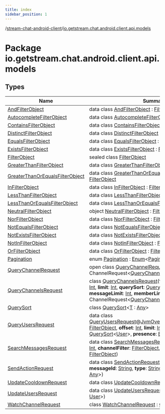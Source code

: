 ```yaml
---
title: index
sidebar_position: 1
---
```

/[stream-chat-android-client](../index.md)/[io.getstream.chat.android.client.api.models](index.md)  
  
  
  
# Package io.getstream.chat.android.client.api.models  
  
  
## Types  
  
|  Name |  Summary | 
|---|---|
| <a name="io.getstream.chat.android.client.api.models/AndFilterObject///PointingToDeclaration/"></a>[AndFilterObject](AndFilterObject/index.md)| <a name="io.getstream.chat.android.client.api.models/AndFilterObject///PointingToDeclaration/"></a>data class [AndFilterObject](AndFilterObject/index.md) : [FilterObject](FilterObject/index.md)|
| <a name="io.getstream.chat.android.client.api.models/AutocompleteFilterObject///PointingToDeclaration/"></a>[AutocompleteFilterObject](AutocompleteFilterObject/index.md)| <a name="io.getstream.chat.android.client.api.models/AutocompleteFilterObject///PointingToDeclaration/"></a>data class [AutocompleteFilterObject](AutocompleteFilterObject/index.md) : [FilterObject](FilterObject/index.md)|
| <a name="io.getstream.chat.android.client.api.models/ContainsFilterObject///PointingToDeclaration/"></a>[ContainsFilterObject](ContainsFilterObject/index.md)| <a name="io.getstream.chat.android.client.api.models/ContainsFilterObject///PointingToDeclaration/"></a>data class [ContainsFilterObject](ContainsFilterObject/index.md) : [FilterObject](FilterObject/index.md)|
| <a name="io.getstream.chat.android.client.api.models/DistinctFilterObject///PointingToDeclaration/"></a>[DistinctFilterObject](DistinctFilterObject/index.md)| <a name="io.getstream.chat.android.client.api.models/DistinctFilterObject///PointingToDeclaration/"></a>data class [DistinctFilterObject](DistinctFilterObject/index.md) : [FilterObject](FilterObject/index.md)|
| <a name="io.getstream.chat.android.client.api.models/EqualsFilterObject///PointingToDeclaration/"></a>[EqualsFilterObject](EqualsFilterObject/index.md)| <a name="io.getstream.chat.android.client.api.models/EqualsFilterObject///PointingToDeclaration/"></a>data class [EqualsFilterObject](EqualsFilterObject/index.md) : [FilterObject](FilterObject/index.md)|
| <a name="io.getstream.chat.android.client.api.models/ExistsFilterObject///PointingToDeclaration/"></a>[ExistsFilterObject](ExistsFilterObject/index.md)| <a name="io.getstream.chat.android.client.api.models/ExistsFilterObject///PointingToDeclaration/"></a>data class [ExistsFilterObject](ExistsFilterObject/index.md) : [FilterObject](FilterObject/index.md)|
| <a name="io.getstream.chat.android.client.api.models/FilterObject///PointingToDeclaration/"></a>[FilterObject](FilterObject/index.md)| <a name="io.getstream.chat.android.client.api.models/FilterObject///PointingToDeclaration/"></a>sealed class [FilterObject](FilterObject/index.md)|
| <a name="io.getstream.chat.android.client.api.models/GreaterThanFilterObject///PointingToDeclaration/"></a>[GreaterThanFilterObject](GreaterThanFilterObject/index.md)| <a name="io.getstream.chat.android.client.api.models/GreaterThanFilterObject///PointingToDeclaration/"></a>data class [GreaterThanFilterObject](GreaterThanFilterObject/index.md) : [FilterObject](FilterObject/index.md)|
| <a name="io.getstream.chat.android.client.api.models/GreaterThanOrEqualsFilterObject///PointingToDeclaration/"></a>[GreaterThanOrEqualsFilterObject](GreaterThanOrEqualsFilterObject/index.md)| <a name="io.getstream.chat.android.client.api.models/GreaterThanOrEqualsFilterObject///PointingToDeclaration/"></a>data class [GreaterThanOrEqualsFilterObject](GreaterThanOrEqualsFilterObject/index.md) : [FilterObject](FilterObject/index.md)|
| <a name="io.getstream.chat.android.client.api.models/InFilterObject///PointingToDeclaration/"></a>[InFilterObject](InFilterObject/index.md)| <a name="io.getstream.chat.android.client.api.models/InFilterObject///PointingToDeclaration/"></a>data class [InFilterObject](InFilterObject/index.md) : [FilterObject](FilterObject/index.md)|
| <a name="io.getstream.chat.android.client.api.models/LessThanFilterObject///PointingToDeclaration/"></a>[LessThanFilterObject](LessThanFilterObject/index.md)| <a name="io.getstream.chat.android.client.api.models/LessThanFilterObject///PointingToDeclaration/"></a>data class [LessThanFilterObject](LessThanFilterObject/index.md) : [FilterObject](FilterObject/index.md)|
| <a name="io.getstream.chat.android.client.api.models/LessThanOrEqualsFilterObject///PointingToDeclaration/"></a>[LessThanOrEqualsFilterObject](LessThanOrEqualsFilterObject/index.md)| <a name="io.getstream.chat.android.client.api.models/LessThanOrEqualsFilterObject///PointingToDeclaration/"></a>data class [LessThanOrEqualsFilterObject](LessThanOrEqualsFilterObject/index.md) : [FilterObject](FilterObject/index.md)|
| <a name="io.getstream.chat.android.client.api.models/NeutralFilterObject///PointingToDeclaration/"></a>[NeutralFilterObject](NeutralFilterObject/index.md)| <a name="io.getstream.chat.android.client.api.models/NeutralFilterObject///PointingToDeclaration/"></a>object [NeutralFilterObject](NeutralFilterObject/index.md) : [FilterObject](FilterObject/index.md)|
| <a name="io.getstream.chat.android.client.api.models/NorFilterObject///PointingToDeclaration/"></a>[NorFilterObject](NorFilterObject/index.md)| <a name="io.getstream.chat.android.client.api.models/NorFilterObject///PointingToDeclaration/"></a>data class [NorFilterObject](NorFilterObject/index.md) : [FilterObject](FilterObject/index.md)|
| <a name="io.getstream.chat.android.client.api.models/NotEqualsFilterObject///PointingToDeclaration/"></a>[NotEqualsFilterObject](NotEqualsFilterObject/index.md)| <a name="io.getstream.chat.android.client.api.models/NotEqualsFilterObject///PointingToDeclaration/"></a>data class [NotEqualsFilterObject](NotEqualsFilterObject/index.md) : [FilterObject](FilterObject/index.md)|
| <a name="io.getstream.chat.android.client.api.models/NotExistsFilterObject///PointingToDeclaration/"></a>[NotExistsFilterObject](NotExistsFilterObject/index.md)| <a name="io.getstream.chat.android.client.api.models/NotExistsFilterObject///PointingToDeclaration/"></a>data class [NotExistsFilterObject](NotExistsFilterObject/index.md) : [FilterObject](FilterObject/index.md)|
| <a name="io.getstream.chat.android.client.api.models/NotInFilterObject///PointingToDeclaration/"></a>[NotInFilterObject](NotInFilterObject/index.md)| <a name="io.getstream.chat.android.client.api.models/NotInFilterObject///PointingToDeclaration/"></a>data class [NotInFilterObject](NotInFilterObject/index.md) : [FilterObject](FilterObject/index.md)|
| <a name="io.getstream.chat.android.client.api.models/OrFilterObject///PointingToDeclaration/"></a>[OrFilterObject](OrFilterObject/index.md)| <a name="io.getstream.chat.android.client.api.models/OrFilterObject///PointingToDeclaration/"></a>data class [OrFilterObject](OrFilterObject/index.md) : [FilterObject](FilterObject/index.md)|
| <a name="io.getstream.chat.android.client.api.models/Pagination///PointingToDeclaration/"></a>[Pagination](Pagination/index.md)| <a name="io.getstream.chat.android.client.api.models/Pagination///PointingToDeclaration/"></a>enum [Pagination](Pagination/index.md) : [Enum](https://kotlinlang.org/api/latest/jvm/stdlib/kotlin/-enum/index.html)&lt;[Pagination](Pagination/index.md)&gt; |
| <a name="io.getstream.chat.android.client.api.models/QueryChannelRequest///PointingToDeclaration/"></a>[QueryChannelRequest](QueryChannelRequest/index.md)| <a name="io.getstream.chat.android.client.api.models/QueryChannelRequest///PointingToDeclaration/"></a>open class [QueryChannelRequest](QueryChannelRequest/index.md) : ChannelRequest&lt;[QueryChannelRequest](QueryChannelRequest/index.md)&gt; |
| <a name="io.getstream.chat.android.client.api.models/QueryChannelsRequest///PointingToDeclaration/"></a>[QueryChannelsRequest](QueryChannelsRequest/index.md)| <a name="io.getstream.chat.android.client.api.models/QueryChannelsRequest///PointingToDeclaration/"></a>class [QueryChannelsRequest](QueryChannelsRequest/index.md)(**filter**: [FilterObject](FilterObject/index.md), **offset**: [Int](https://kotlinlang.org/api/latest/jvm/stdlib/kotlin/-int/index.html), **limit**: [Int](https://kotlinlang.org/api/latest/jvm/stdlib/kotlin/-int/index.html), **querySort**: [QuerySort](QuerySort/index.md)&lt;[Channel](../io.getstream.chat.android.client.models/Channel/index.md)&gt;, **messageLimit**: [Int](https://kotlinlang.org/api/latest/jvm/stdlib/kotlin/-int/index.html), **memberLimit**: [Int](https://kotlinlang.org/api/latest/jvm/stdlib/kotlin/-int/index.html)) : ChannelRequest&lt;[QueryChannelsRequest](QueryChannelsRequest/index.md)&gt; |
| <a name="io.getstream.chat.android.client.api.models/QuerySort///PointingToDeclaration/"></a>[QuerySort](QuerySort/index.md)| <a name="io.getstream.chat.android.client.api.models/QuerySort///PointingToDeclaration/"></a>class [QuerySort](QuerySort/index.md)&lt;[T](QuerySort/index.md) : [Any](https://kotlinlang.org/api/latest/jvm/stdlib/kotlin/-any/index.html)&gt;|
| <a name="io.getstream.chat.android.client.api.models/QueryUsersRequest///PointingToDeclaration/"></a>[QueryUsersRequest](QueryUsersRequest/index.md)| <a name="io.getstream.chat.android.client.api.models/QueryUsersRequest///PointingToDeclaration/"></a>data class [QueryUsersRequest](QueryUsersRequest/index.md)@[JvmOverloads](https://kotlinlang.org/api/latest/jvm/stdlib/kotlin.jvm/-jvm-overloads/index.html)()constructor(**filter**: [FilterObject](FilterObject/index.md), **offset**: [Int](https://kotlinlang.org/api/latest/jvm/stdlib/kotlin/-int/index.html), **limit**: [Int](https://kotlinlang.org/api/latest/jvm/stdlib/kotlin/-int/index.html), **querySort**: [QuerySort](QuerySort/index.md)&lt;[User](../io.getstream.chat.android.client.models/User/index.md)&gt;, **presence**: [Boolean](https://kotlinlang.org/api/latest/jvm/stdlib/kotlin/-boolean/index.html))|
| <a name="io.getstream.chat.android.client.api.models/SearchMessagesRequest///PointingToDeclaration/"></a>[SearchMessagesRequest](SearchMessagesRequest/index.md)| <a name="io.getstream.chat.android.client.api.models/SearchMessagesRequest///PointingToDeclaration/"></a>data class [SearchMessagesRequest](SearchMessagesRequest/index.md)(**offset**: [Int](https://kotlinlang.org/api/latest/jvm/stdlib/kotlin/-int/index.html), **limit**: [Int](https://kotlinlang.org/api/latest/jvm/stdlib/kotlin/-int/index.html), **channelFilter**: [FilterObject](FilterObject/index.md), **messageFilter**: [FilterObject](FilterObject/index.md))|
| <a name="io.getstream.chat.android.client.api.models/SendActionRequest///PointingToDeclaration/"></a>[SendActionRequest](SendActionRequest/index.md)| <a name="io.getstream.chat.android.client.api.models/SendActionRequest///PointingToDeclaration/"></a>data class [SendActionRequest](SendActionRequest/index.md)(**channelId**: [String](https://kotlinlang.org/api/latest/jvm/stdlib/kotlin/-string/index.html), **messageId**: [String](https://kotlinlang.org/api/latest/jvm/stdlib/kotlin/-string/index.html), **type**: [String](https://kotlinlang.org/api/latest/jvm/stdlib/kotlin/-string/index.html), **formData**: [Map](https://kotlinlang.org/api/latest/jvm/stdlib/kotlin.collections/-map/index.html)&lt;[Any](https://kotlinlang.org/api/latest/jvm/stdlib/kotlin/-any/index.html), [Any](https://kotlinlang.org/api/latest/jvm/stdlib/kotlin/-any/index.html)&gt;)|
| <a name="io.getstream.chat.android.client.api.models/UpdateCooldownRequest///PointingToDeclaration/"></a>[UpdateCooldownRequest](UpdateCooldownRequest/index.md)| <a name="io.getstream.chat.android.client.api.models/UpdateCooldownRequest///PointingToDeclaration/"></a>data class [UpdateCooldownRequest](UpdateCooldownRequest/index.md)(**cooldown**: [Int](https://kotlinlang.org/api/latest/jvm/stdlib/kotlin/-int/index.html))|
| <a name="io.getstream.chat.android.client.api.models/UpdateUsersRequest///PointingToDeclaration/"></a>[UpdateUsersRequest](UpdateUsersRequest/index.md)| <a name="io.getstream.chat.android.client.api.models/UpdateUsersRequest///PointingToDeclaration/"></a>data class [UpdateUsersRequest](UpdateUsersRequest/index.md)(**users**: [Map](https://kotlinlang.org/api/latest/jvm/stdlib/kotlin.collections/-map/index.html)&lt;[String](https://kotlinlang.org/api/latest/jvm/stdlib/kotlin/-string/index.html), [User](../io.getstream.chat.android.client.models/User/index.md)&gt;)|
| <a name="io.getstream.chat.android.client.api.models/WatchChannelRequest///PointingToDeclaration/"></a>[WatchChannelRequest](WatchChannelRequest/index.md)| <a name="io.getstream.chat.android.client.api.models/WatchChannelRequest///PointingToDeclaration/"></a>class [WatchChannelRequest](WatchChannelRequest/index.md) : [QueryChannelRequest](QueryChannelRequest/index.md)|

